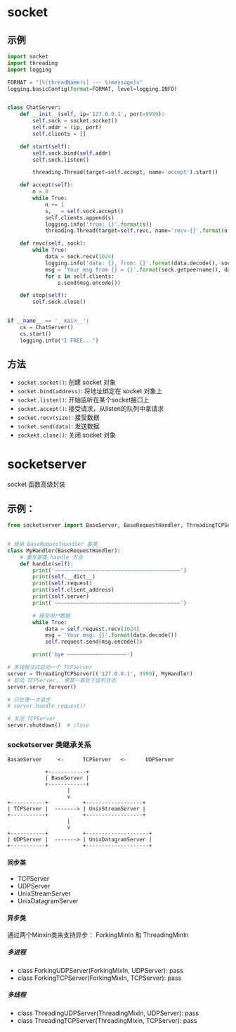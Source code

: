 # socket

## 示例
```python
import socket
import threading
import logging

FORMAT = "[%(threadName)s] --- %(message)s"
logging.basicConfig(format=FORMAT, level=logging.INFO)


class ChatServer:
    def __init__(self, ip='127.0.0.1', port=9999):
        self.sock = socket.socket()
        self.addr = (ip, port)
        self.clients = []

    def start(self):
        self.sock.bind(self.addr)
        self.sock.listen()

        threading.Thread(target=self.accept, name='accept').start()

    def accept(self):        
        n = 0
        while True:
            n += 1
            s, _ = self.sock.accept()
            self.clients.append(s)
            logging.info('from: {}'.format(s))
            threading.Thread(target=self.revc, name='recv-{}'.format(n), args=(s,)).start()

    def revc(self, sock):
        while True:
            data = sock.recv(1024)
            logging.info('data: {}, from: {}'.format(data.decode(), sock))
            msg = 'Your msg from {} = {}'.format(sock.getpeername(), data.decode())
            for s in self.clients:
                s.send(msg.encode())

    def stop(self):
        self.sock.close()


if __name__ == '__main__':
    cs = ChatServer()
    cs.start()
    logging.info("I FREE...")

```
## 方法

* `socket.socket()`:      创建 socket 对象
* `socket.bind(address)`: 将地址绑定在 socket 对象上
* `socket.listen()`:      开始监听在某个socket接口上
* `socket.accept()`: 接受请求，从listen的队列中拿请求
* `socket.recv(size)`: 接受数据
* `socket.send(data)`: 发送数据
* `sockekt.close()`: 关闭 socket 对象

# socketserver
socket 函数高级封装

## 示例：

```python
from socketserver import BaseServer, BaseRequestHandler, ThreadingTCPServer, TCPServer


# 继承 BaseRequestHandler 基类
class MyHandler(BaseRequestHandler):
    # 重写基类 handle 方法
    def handle(self):
        print('~~~~~~~~~~~~~~~~~~~~~~~~~~~~~~~~~~~~~~~~')
        print(self.__dict__)
        print(self.request)
        print(self.client_address)
        print(self.server)
        print('~~~~~~~~~~~~~~~~~~~~~~~~~~~~~~~~~~~~~~~~')

        # 接受用户数据
        while True:
            data = self.request.recv(1024)
            msg = 'Your msg: {}'.format(data.decode())
            self.request.send(msg.encode())

        print('bye ~~~~~~~~~~~~~~~~~~~')

# 多线程法式启动一个 TCPServer
server = ThreadingTCPServer(('127.0.0.1', 9999), MyHandler)
# 启动 TCPServer， 使其一直处于监听状态
server.serve_forever()

# 只处理一次请求
# server.handle_request()

# 关闭 TCPServer
server.shutdown()  # close
```


### socketserver 类继承关系

```
BasaeServer     <-      TCPServer   <-      UDPServer
```

```
            +------------+
            | BaseServer |
            +------------+
                   |
                   v
+-----------+           +------------------+
| TCPServer |  -------> | UnixStreamServer |
+-----------+           +------------------+
                   |
                   v
+-----------+           +--------------------+
| UDPServer |  -------> | UnixDatagramServer |
+-----------+           +--------------------+
```

#### 同步类
* TCPServer
* UDPServer
* UnixStreamServer
* UnixDatagramServer

#### 异步类
通过两个Minxin类来支持异步： ForkingMinIn 和 ThreadingMinIn


##### 多进程
* class ForkingUDPServer(ForkingMixIn, UDPServer): pass
* class ForkingTCPServer(ForkingMixIn, TCPServer): pass

##### 多线程
* class ThreadingUDPServer(ThreadingMixIn, UDPServer): pass
* class ThreadingTCPServer(ThreadingMixIn, TCPServer): pass





